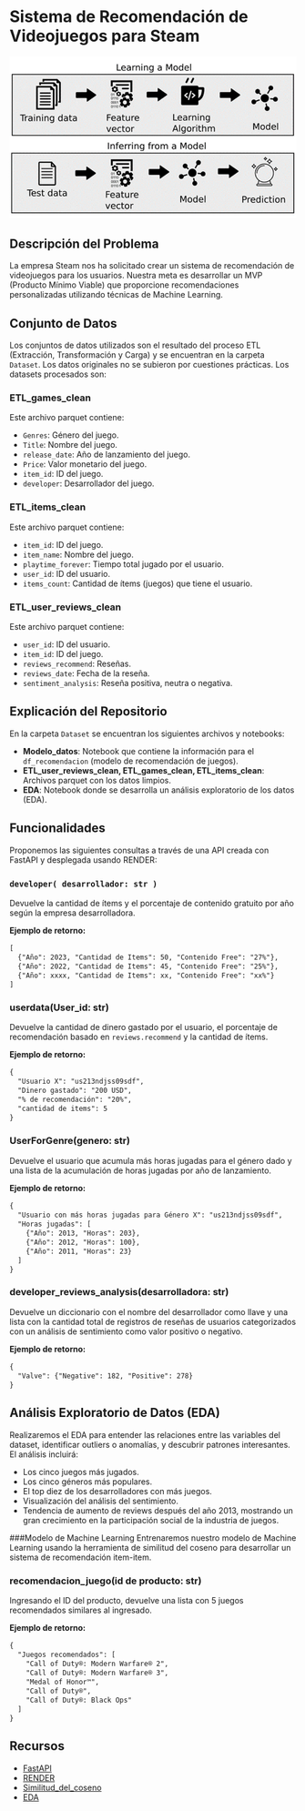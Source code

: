 # Sistema de Recomendación de Videojuegos para Steam

![alt text](image.png)

## Descripción del Problema
La empresa Steam nos ha solicitado crear un sistema de recomendación de videojuegos para los usuarios. Nuestra meta es desarrollar un MVP (Producto Mínimo Viable) que proporcione recomendaciones personalizadas utilizando técnicas de Machine Learning.

## Conjunto de Datos
Los conjuntos de datos utilizados son el resultado del proceso ETL (Extracción, Transformación y Carga) y se encuentran en la carpeta `Dataset`. Los datos originales no se subieron por cuestiones prácticas. Los datasets procesados son:

### ETL_games_clean
Este archivo parquet contiene:
- `Genres`: Género del juego.
- `Title`: Nombre del juego.
- `release_date`: Año de lanzamiento del juego.
- `Price`: Valor monetario del juego.
- `item_id`: ID del juego.
- `developer`: Desarrollador del juego.

### ETL_items_clean
Este archivo parquet contiene:
- `item_id`: ID del juego.
- `item_name`: Nombre del juego.
- `playtime_forever`: Tiempo total jugado por el usuario.
- `user_id`: ID del usuario.
- `items_count`: Cantidad de ítems (juegos) que tiene el usuario.

### ETL_user_reviews_clean
Este archivo parquet contiene:
- `user_id`: ID del usuario.
- `item_id`: ID del juego.
- `reviews_recommend`: Reseñas.
- `reviews_date`: Fecha de la reseña.
- `sentiment_analysis`: Reseña positiva, neutra o negativa.

## Explicación del Repositorio
En la carpeta `Dataset` se encuentran los siguientes archivos y notebooks:

- **Modelo_datos**: Notebook que contiene la información para el `df_recomendacion` (modelo de recomendación de juegos).
- **ETL_user_reviews_clean, ETL_games_clean, ETL_items_clean**: Archivos parquet con los datos limpios.
- **EDA**: Notebook donde se desarrolla un análisis exploratorio de los datos (EDA).

## Funcionalidades
Proponemos las siguientes consultas a través de una API creada con FastAPI y desplegada usando RENDER:

### `developer( desarrollador: str )`
Devuelve la cantidad de ítems y el porcentaje de contenido gratuito por año según la empresa desarrolladora.

**Ejemplo de retorno:**
```
[
  {"Año": 2023, "Cantidad de Items": 50, "Contenido Free": "27%"},
  {"Año": 2022, "Cantidad de Items": 45, "Contenido Free": "25%"},
  {"Año": xxxx, "Cantidad de Items": xx, "Contenido Free": "xx%"}
]
```
### userdata(User_id: str)
Devuelve la cantidad de dinero gastado por el usuario, el porcentaje de recomendación basado en `reviews.recommend` y la cantidad de ítems.

**Ejemplo de retorno:**
```
{
  "Usuario X": "us213ndjss09sdf",
  "Dinero gastado": "200 USD",
  "% de recomendación": "20%",
  "cantidad de items": 5
}
```

### UserForGenre(genero: str)
Devuelve el usuario que acumula más horas jugadas para el género dado y una lista de la acumulación de horas jugadas por año de lanzamiento.

**Ejemplo de retorno:**
```
{
  "Usuario con más horas jugadas para Género X": "us213ndjss09sdf",
  "Horas jugadas": [
    {"Año": 2013, "Horas": 203},
    {"Año": 2012, "Horas": 100},
    {"Año": 2011, "Horas": 23}
  ]
}
```

### developer_reviews_analysis(desarrolladora: str)
Devuelve un diccionario con el nombre del desarrollador como llave y una lista con la cantidad total de registros de reseñas de usuarios categorizados con un análisis de sentimiento como valor positivo o negativo.

**Ejemplo de retorno:**
```
{
  "Valve": {"Negative": 182, "Positive": 278}
}
```
## Análisis Exploratorio de Datos (EDA)

Realizaremos el EDA para entender las relaciones entre las variables del dataset, identificar outliers o anomalías, y descubrir patrones interesantes. El análisis incluirá:

- Los cinco juegos más jugados.
- Los cinco géneros más populares.
- El top diez de los desarrolladores con más juegos.
- Visualización del análisis del sentimiento.
- Tendencia de aumento de reviews después del año 2013, mostrando un gran crecimiento en la participación social de la industria de juegos.

###Modelo de Machine Learning
Entrenaremos nuestro modelo de Machine Learning usando la herramienta de similitud del coseno para desarrollar un sistema de recomendación item-item.

### recomendacion_juego(id de producto: str)
Ingresando el ID del producto, devuelve una lista con 5 juegos recomendados similares al ingresado.

**Ejemplo de retorno:**
```
{
  "Juegos recomendados": [
    "Call of Duty®: Modern Warfare® 2",
    "Call of Duty®: Modern Warfare® 3",
    "Medal of Honor™",
    "Call of Duty®",
    "Call of Duty®: Black Ops"
  ]
}
```
## Recursos
- [FastAPI](https://fastapi.tiangolo.com/tutorial/)
- [RENDER](https://github.com/HX-FNegrete/render-fastapi-tutorial) 
- [Similitud_del_coseno](https://youtu.be/7nago29IlxM)
- [EDA](https://medium.com/swlh/introduction-to-exploratory-data-analysis-eda-d83424e47151)
